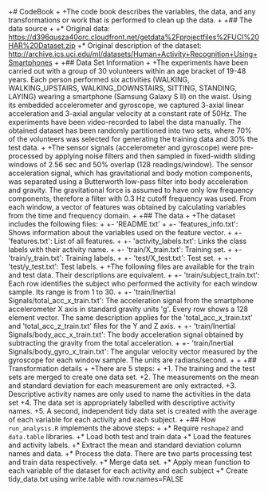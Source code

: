 +# CodeBook
+
+The code book describes the variables, the data, and any transformations or work that is performed to clean up the data.
+
+## The data source
+
+* Original data: https://d396qusza40orc.cloudfront.net/getdata%2Fprojectfiles%2FUCI%20HAR%20Dataset.zip
+* Original description of the dataset: http://archive.ics.uci.edu/ml/datasets/Human+Activity+Recognition+Using+Smartphones
+
+## Data Set Information
+
+The experiments have been carried out with a group of 30 volunteers within an age bracket of 19-48 years. Each person performed six activities (WALKING, WALKING_UPSTAIRS, WALKING_DOWNSTAIRS, SITTING, STANDING, LAYING) wearing a smartphone (Samsung Galaxy S II) on the waist. Using its embedded accelerometer and gyroscope, we captured 3-axial linear acceleration and 3-axial angular velocity at a constant rate of 50Hz. The experiments have been video-recorded to label the data manually. The obtained dataset has been randomly partitioned into two sets, where 70% of the volunteers was selected for generating the training data and 30% the test data.
+
+The sensor signals (accelerometer and gyroscope) were pre-processed by applying noise filters and then sampled in fixed-width sliding windows of 2.56 sec and 50% overlap (128 readings/window). The sensor acceleration signal, which has gravitational and body motion components, was separated using a Butterworth low-pass filter into body acceleration and gravity. The gravitational force is assumed to have only low frequency components, therefore a filter with 0.3 Hz cutoff frequency was used. From each window, a vector of features was obtained by calculating variables from the time and frequency domain.
+
+## The data
+
+The dataset includes the following files:
+
+- 'README.txt'
+
+- 'features_info.txt': Shows information about the variables used on the feature vector.
+
+- 'features.txt': List of all features.
+
+- 'activity_labels.txt': Links the class labels with their activity name.
+
+- 'train/X_train.txt': Training set.
+
+- 'train/y_train.txt': Training labels.
+
+- 'test/X_test.txt': Test set.
+
+- 'test/y_test.txt': Test labels.
+
+The following files are available for the train and test data. Their descriptions are equivalent.
+
+- 'train/subject_train.txt': Each row identifies the subject who performed the activity for each window sample. Its range is from 1 to 30.
+
+- 'train/Inertial Signals/total_acc_x_train.txt': The acceleration signal from the smartphone accelerometer X axis in standard gravity units 'g'. Every row shows a 128 element vector. The same description applies for the 'total_acc_x_train.txt' and 'total_acc_z_train.txt' files for the Y and Z axis.
+
+- 'train/Inertial Signals/body_acc_x_train.txt': The body acceleration signal obtained by subtracting the gravity from the total acceleration.
+
+- 'train/Inertial Signals/body_gyro_x_train.txt': The angular velocity vector measured by the gyroscope for each window sample. The units are radians/second.
+
+
+## Transformation details
+
+There are 5 steps:
+
+1. The training and the test sets are merged to create one data set.
+2. The measurements on the mean and standard deviation for each measurement are only extracted.
+3. Descriptive activity names are only used to name the activities in the data set
+4. The data set is appropriately labelled with descriptive activity names.
+5. A second, independent tidy data set is created with the average of each variable for each activity and each subject.
+
+## How ```run_analysis.R``` implements the above steps:
+
+* Require ```reshape2``` and ```data.table``` libraries.
+* Load both test and train data
+* Load the features and activity labels.
+* Extract the mean and standard deviation column names and data.
+* Process the data. There are two parts processing test and train data respectively.
+* Merge data set.
+* Apply mean function to each variable of the dataset for each activity and each subject
+* Create tidy_data.txt using write.table with row.names=FALSE
